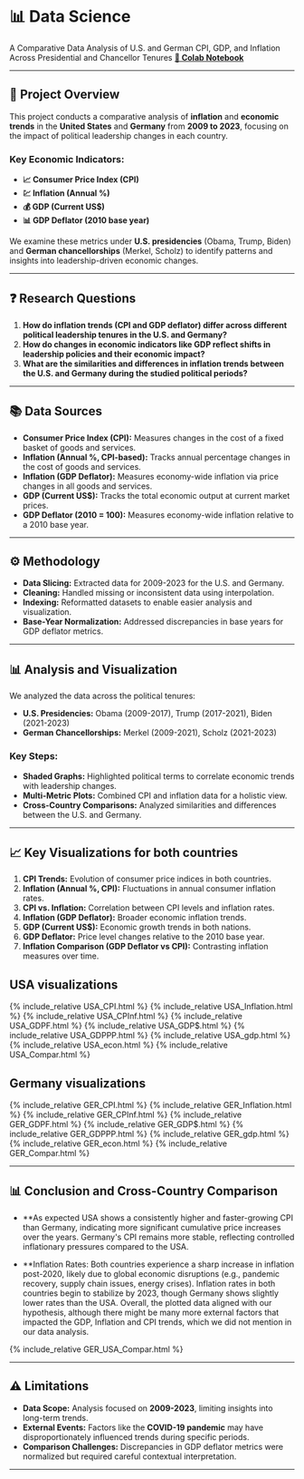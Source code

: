 
# 📊 Data Science
 A Comparative Data Analysis of U.S. and German CPI, GDP, and Inflation Across Presidential and Chancellor Tenures
[**🔗 Colab Notebook**](https://colab.research.google.com/drive/1UML-Yw0N9hM8dGBtFqaZXXMvbUHIwwmK?usp=sharing)

---

## **🌟 Project Overview**
This project conducts a comparative analysis of **inflation** and **economic trends** in the **United States** and **Germany** from **2009 to 2023**, focusing on the impact of political leadership changes in each country.  

### Key Economic Indicators:
- **📈 Consumer Price Index (CPI)**  
- **💹 Inflation (Annual %)**  
- **💰 GDP (Current US$)**  
- **📊 GDP Deflator (2010 base year)**  

We examine these metrics under **U.S. presidencies** (Obama, Trump, Biden) and **German chancellorships** (Merkel, Scholz) to identify patterns and insights into leadership-driven economic changes.

---

## **❓ Research Questions**
1. **How do inflation trends (CPI and GDP deflator) differ across different political leadership tenures in the U.S. and Germany?**  
2. **How do changes in economic indicators like GDP reflect shifts in leadership policies and their economic impact?**  
3. **What are the similarities and differences in inflation trends between the U.S. and Germany during the studied political periods?**

---

## **📚 Data Sources**

- **Consumer Price Index (CPI):** Measures changes in the cost of a fixed basket of goods and services.  
- **Inflation (Annual %, CPI-based):** Tracks annual percentage changes in the cost of goods and services.  
- **Inflation (GDP Deflator):** Measures economy-wide inflation via price changes in all goods and services.  
- **GDP (Current US$):** Tracks the total economic output at current market prices.  
- **GDP Deflator (2010 = 100):** Measures economy-wide inflation relative to a 2010 base year.  

---

## **⚙️ Methodology**

- **Data Slicing:** Extracted data for 2009-2023 for the U.S. and Germany.  
- **Cleaning:** Handled missing or inconsistent data using interpolation.  
- **Indexing:** Reformatted datasets to enable easier analysis and visualization.  
- **Base-Year Normalization:** Addressed discrepancies in base years for GDP deflator metrics.

---

## **📊 Analysis and Visualization**

We analyzed the data across the political tenures:  
- **U.S. Presidencies:** Obama (2009-2017), Trump (2017-2021), Biden (2021-2023)  
- **German Chancellorships:** Merkel (2009-2021), Scholz (2021-2023)

### Key Steps:
- **Shaded Graphs:** Highlighted political terms to correlate economic trends with leadership changes.  
- **Multi-Metric Plots:** Combined CPI and inflation data for a holistic view.  
- **Cross-Country Comparisons:** Analyzed similarities and differences between the U.S. and Germany.

---

## **📈 Key Visualizations for both countries**
1. **CPI Trends:** Evolution of consumer price indices in both countries.  
2. **Inflation (Annual %, CPI):** Fluctuations in annual consumer inflation rates.  
3. **CPI vs. Inflation:** Correlation between CPI levels and inflation rates.  
4. **Inflation (GDP Deflator):** Broader economic inflation trends.  
5. **GDP (Current US$):** Economic growth trends in both nations.  
6. **GDP Deflator:** Price level changes relative to the 2010 base year.  
7. **Inflation Comparison (GDP Deflator vs CPI):** Contrasting inflation measures over time.


## USA visualizations 

{% include_relative USA_CPI.html %}
{% include_relative USA_Inflation.html %}
{% include_relative USA_CPInf.html %}
{% include_relative USA_GDPF.html %}
{% include_relative USA_GDP$.html %}
{% include_relative USA_GDPPP.html %}
{% include_relative USA_gdp.html %}
{% include_relative USA_econ.html %}
{% include_relative USA_Compar.html %}


## Germany visualizations 


{% include_relative GER_CPI.html %}
{% include_relative GER_Inflation.html %}
{% include_relative GER_CPInf.html %}
{% include_relative GER_GDPF.html %}
{% include_relative GER_GDP$.html %}
{% include_relative GER_GDPPP.html %}
{% include_relative GER_gdp.html %}
{% include_relative GER_econ.html %}
{% include_relative GER_Compar.html %}


---


## **📊 Conclusion and Cross-Country Comparison**

- **As expected USA shows a consistently higher and faster-growing CPI than Germany, indicating more significant cumulative price increases over the years. Germany's CPI remains more stable, reflecting controlled inflationary pressures compared to the USA.

- **Inflation Rates:
Both countries experience a sharp increase in inflation post-2020, likely due to global economic disruptions (e.g., pandemic recovery, supply chain issues, energy crises). Inflation rates in both countries begin to stabilize by 2023, though Germany shows slightly lower rates than the USA.
Overall, the plotted data aligned with our hypothesis, although there might be many more external factors that impacted the GDP, Inflation and CPI trends, which we did not mention in our data analysis.

{% include_relative GER_USA_Compar.html %}

---

## **⚠️ Limitations**

- **Data Scope:** Analysis focused on **2009-2023**, limiting insights into long-term trends.  
- **External Events:** Factors like the **COVID-19 pandemic** may have disproportionately influenced trends during specific periods.  
- **Comparison Challenges:** Discrepancies in GDP deflator metrics were normalized but required careful contextual interpretation.  

---
